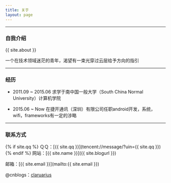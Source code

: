 ```yaml
---
title: 关于
layout: page
---
```


---

### **自我介绍**

{{ site.about }}

一个在技术领域迷茫的青年，渴望有一束光穿过云层给予方向的指引


---

### **经历**

* 2011.09 ~ 2015.06 求学于南中国一般大学（South China Normal University）计算机学院

* 2015.06 ~ Now     在捷开通讯（深圳）有限公司任职android开发，系统，wifi，frameworks有一定的涉略


----

### **联系方式**

{% if site.qq %}
ＱＱ：[{{ site.qq }}](tencent://message/?uin={{ site.qq }})
{% endif %}
网站：[{{ site.name }}]({{ site.blogurl }})

邮箱：[{{ site.email }}](mailto:{{ site.email }})

@cnblogs：[claruarius](http://www.cnblogs.com/claruarius/)
